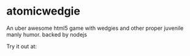 # atomicwedgie
An uber awesome html5 game with wedgies and other proper juvenile manly humor. backed by nodejs

Try it out at: 
